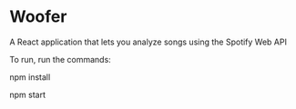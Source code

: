 <h1> Woofer </h1>
A React application that lets you analyze songs using the Spotify Web API

To run, run the commands:

<p>npm install</p>
<p>npm start</p>
